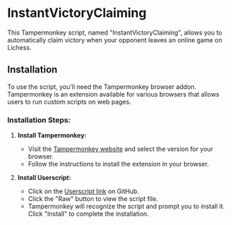 # InstantVictoryClaiming

This Tampermonkey script, named "InstantVictoryClaiming", allows you to automatically claim victory when your opponent leaves an online game on Lichess.

## Installation

To use the script, you'll need the Tampermonkey browser addon. Tampermonkey is an extension available for various browsers that allows users to run custom scripts on web pages.

### Installation Steps:

1. **Install Tampermonkey:**
   - Visit the [Tampermonkey website](https://www.tampermonkey.net/) and select the version for your browser.
   - Follow the instructions to install the extension in your browser.

2. **Install Userscript:**
   - Click on the [Userscript link](link-to-your-userscript-file) on GitHub.
   - Click the "Raw" button to view the script file.
   - Tampermonkey will recognize the script and prompt you to install it. Click "Install" to complete the installation.
